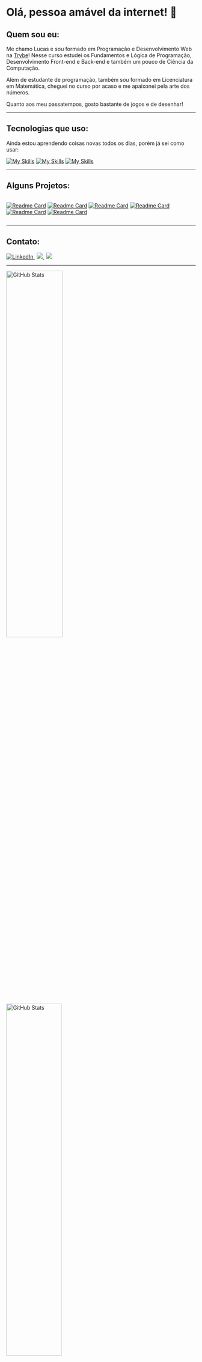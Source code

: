 # Olá, pessoa amável da internet! 👋

## Quem sou eu:
Me chamo Lucas e sou formado em Programação e Desenvolvimento Web na [Trybe](https://www.betrybe.com/)!
Nesse curso estudei os Fundamentos e Lógica de Programação, Desenvolvimento Front-end e Back-end e também um pouco de Ciência da Computação.

Além de estudante de programação, também sou formado em Licenciatura em Matemática, cheguei no curso por acaso e me apaixonei pela arte dos números.

Quanto aos meu passatempos, gosto bastante de jogos e de desenhar!

</details>

---
## Tecnologias que uso:
Ainda estou aprendendo coisas novas todos os dias, porém já sei como usar:

[![My Skills](https://skillicons.dev/icons?i=js,html,css,react,redux,jest)](https://skillicons.dev)
[![My Skills](https://skillicons.dev/icons?i=ts,docker,mysql,mongo,nodejs,express)](https://skillicons.dev)
[![My Skills](https://skillicons.dev/icons?i=python,bash,git,vscode)](https://skillicons.dev)

---
  ## Alguns Projetos:
<div style="display: flex;">

  [![Readme Card](https://github-readme-stats.vercel.app/api/pin/?username=Lucas-Dalbo&repo=wallet-project&theme=codeSTACKr&border_color=ffffff)](https://github.com/Lucas-Dalbo/wallet-project)
  [![Readme Card](https://github-readme-stats.vercel.app/api/pin/?username=Lucas-Dalbo&repo=music-app-trybetunes&theme=codeSTACKr&border_color=ffffff)](https://github.com/Lucas-Dalbo/music-app-trybetunes)
  [![Readme Card](https://github-readme-stats.vercel.app/api/pin/?username=Lucas-Dalbo&repo=app-receitas&theme=codeSTACKr&border_color=ffffff)](https://github.com/Lucas-Dalbo/app-receitas)
    [![Readme Card](https://github-readme-stats.vercel.app/api/pin/?username=Lucas-Dalbo&repo=dungeons-and-dragons&theme=codeSTACKr&border_color=ffffff)](https://github.com/Lucas-Dalbo/dungeons-and-dragons)
    [![Readme Card](https://github-readme-stats.vercel.app/api/pin/?username=Lucas-Dalbo&repo=blogs-api&theme=codeSTACKr&border_color=ffffff)](https://github.com/Lucas-Dalbo/blogs-api)
      [![Readme Card](https://github-readme-stats.vercel.app/api/pin/?username=Lucas-Dalbo&repo=try-futebol-club&theme=codeSTACKr&border_color=ffffff)](https://github.com/Lucas-Dalbo/try-futebol-club)

</div>

---
## Contato:
<div>
  <a href="https://www.linkedin.com/in/lucasdalbofernandes/"
  style="margin-right: 5px">
    <img alt="LinkedIn" src="https://img.shields.io/badge/LinkedIn-0077B5?style=for-the-badge&logo=linkedin&logoColor=white"/>
  </a>
  <a href = "mailto:dalbo.lucas@gmail.com"
  style="margin-right: 5px">
    <img src="https://img.shields.io/badge/Gmail-D14836?style=for-the-badge&logo=gmail&logoColor=white" target="_blank" />
  </a>
  <a href = "https://wa.me/5504396591624"
  style="margin-right: 5px">
    <img src="https://img.shields.io/badge/WhatsApp-25D366?style=for-the-badge&logo=whatsapp&logoColor=white" target="_blank" />
  </a>
  
</div>

---
<div>
  <img src="https://github-readme-stats.vercel.app/api?username=Lucas-Dalbo&show_icons=true&theme=codeSTACKr&border_color=ffffff"
    alt="GitHub Stats"
    style="width: 50%; min-width: 300px;" />
  <img src="https://github-readme-stats.vercel.app/api/top-langs/?username=Lucas-Dalbo&layout=compact&theme=codeSTACKr&border_color=ffffff"
    alt="GitHub Stats"
    style="width: 49%; min-width: 300px;" />
</div>
